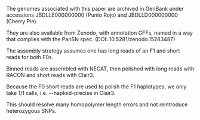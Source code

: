 The genomes associated with this paper are archived in GenBank under accessions JBDLLE000000000 (Punto Rojo) and JBDLLD000000000 (Cherry Pie).

They are also available from Zenodo, with annotation GFFs, named in a way that complies with the PanSN spec. (DOI: 10.5281/zenodo.15283487)

The assembly strategy assumes one has long reads of an F1 and short reads for both F0s. 

Binned reads are assembled with NECAT, then polished with long reads with RACON and short reads with Clair3. 

Because the F0 short reads are used to polish the F1 haplotypes, we only take 1/1 calls, i.e. --haploid-precise in Clair3. 

This should resolve many homopolymer length errors and not reintroduce heterozygous SNPs.



